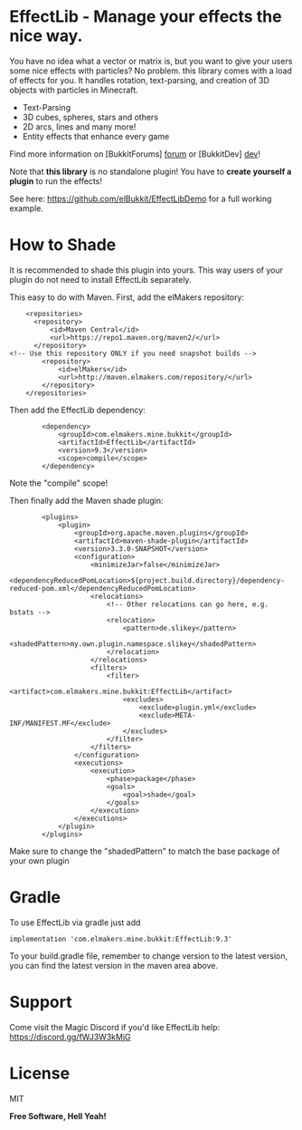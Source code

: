 EffectLib - Manage your effects the nice way.
=========

You have no idea what a vector or matrix is, but you want to give your users some nice effects with particles? No problem. this library comes with a load of effects for you. It handles rotation, text-parsing, and creation of 3D objects with particles in Minecraft.

  - Text-Parsing
  - 3D cubes, spheres, stars and others
  - 2D arcs, lines and many more!
  - Entity effects that enhance every game 

Find more information on [BukkitForums] [forum] or [BukkitDev] [dev]!

Note that **this library** is no standalone plugin! You have to **create yourself a plugin** to run the effects!

See here: https://github.com/elBukkit/EffectLibDemo
for a full working example.

# How to Shade

It is recommended to shade this plugin into yours. This way users of your plugin do not need to install EffectLib separately.

This easy to do with Maven. First, add the elMakers repository:

```
    <repositories>
      <repository>
          <id>Maven Central</id>
          <url>https://repo1.maven.org/maven2/</url>
      </repository>
<!-- Use this repository ONLY if you need snapshot builds -->
        <repository>
            <id>elMakers</id>
            <url>http://maven.elmakers.com/repository/</url>
        </repository>
    </repositories>
```

Then add the EffectLib dependency:

```
        <dependency>
            <groupId>com.elmakers.mine.bukkit</groupId>
            <artifactId>EffectLib</artifactId>
            <version>9.3</version>
            <scope>compile</scope>
        </dependency>

```

Note the "compile" scope!

Then finally add the Maven shade plugin:

```
        <plugins>
            <plugin>
                <groupId>org.apache.maven.plugins</groupId>
                <artifactId>maven-shade-plugin</artifactId>
                <version>3.3.0-SNAPSHOT</version>
                <configuration>
                    <minimizeJar>false</minimizeJar>
                    <dependencyReducedPomLocation>${project.build.directory}/dependency-reduced-pom.xml</dependencyReducedPomLocation>
                    <relocations>
                        <!-- Other relocations can go here, e.g. bstats -->
                        <relocation>
                            <pattern>de.slikey</pattern>
                            <shadedPattern>my.own.plugin.namespace.slikey</shadedPattern>
                        </relocation>
                    </relocations>
                    <filters>
                        <filter>
                            <artifact>com.elmakers.mine.bukkit:EffectLib</artifact>
                            <excludes>
                                <exclude>plugin.yml</exclude>
                                <exclude>META-INF/MANIFEST.MF</exclude>
                            </excludes>
                        </filter>
                    </filters>
                </configuration>
                <executions>
                    <execution>
                        <phase>package</phase>
                        <goals>
                            <goal>shade</goal>
                        </goals>
                    </execution>
                </executions>
            </plugin>
        </plugins>
```

Make sure to change the "shadedPattern" to match the base package of your own plugin

# Gradle

To use EffectLib via gradle just add

```
implementation 'com.elmakers.mine.bukkit:EffectLib:9.3'
```

To your build.gradle file, remember to change version to the latest version, you can find the latest version in the maven area above.


# Support

Come visit the Magic Discord if you'd like EffectLib help: https://discord.gg/fWJ3W3kMjG

# License

MIT

**Free Software, Hell Yeah!**

[dev]:http://dev.bukkit.org/bukkit-plugins/effectlib/
[forum]:http://forums.bukkit.org/threads/effectlib-manage-your-effects-the-nice-way-text-in-particles.259879/

    
